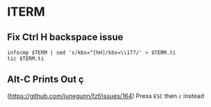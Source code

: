 # ITERM

## Fix Ctrl H backspace issue
```
infocmp $TERM | sed 's/kbs=^[hH]/kbs=\\177/' > $TERM.ti
tic $TERM.ti
```

## Alt-C Prints Out ç
(https://github.com/junegunn/fzf/issues/164)
Press `ESC` then `c` instead
